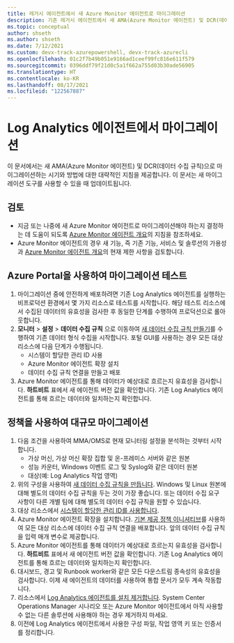 ```yaml
---
title: 레거시 에이전트에서 새 Azure Monitor 에이전트로 마이그레이션
description: 기존 레거시 에이전트에서 새 AMA(Azure Monitor 에이전트) 및 DCR(데이터 수집 규칙)로 마이그레이션하기 위한 지침입니다.
ms.topic: conceptual
author: shseth
ms.author: shseth
ms.date: 7/12/2021
ms.custom: devx-track-azurepowershell, devx-track-azurecli
ms.openlocfilehash: 01c2f7b49b051e9166ad1ceef99fc816e611f579
ms.sourcegitcommit: 0396ddf79f21d0c5a1f662a755d03b30ade56905
ms.translationtype: HT
ms.contentlocale: ko-KR
ms.lasthandoff: 08/17/2021
ms.locfileid: "122567887"
---
```

# <a name="migrate-from-log-analytics-agents"></a>Log Analytics 에이전트에서 마이그레이션
이 문서에서는 새 AMA(Azure Monitor 에이전트) 및 DCR(데이터 수집 규칙)으로 마이그레이션하는 시기와 방법에 대한 대략적인 지침을 제공합니다. 이 문서는 새 마이그레이션 도구를 사용할 수 있을 때 업데이트됩니다.


## <a name="review"></a>검토
- 지금 또는 나중에 새 Azure Monitor 에이전트로 마이그레이션해야 하는지 결정하는 데 도움이 되도록 [Azure Monitor 에이전트 개요](./azure-monitor-agent-overview.md#should-i-switch-to-the-azure-monitor-agent)의 지침을 참조하세요.
- Azure Monitor 에이전트의 경우 새 기능, 즉 기존 기능, 서비스 및 솔루션의 가용성과 [Azure Monitor 에이전트 개요](./agents-overview.md#azure-monitor-agent)의 현재 제한 사항을 검토합니다.


## <a name="test-migration-by-using-the-azure-portal"></a>Azure Portal을 사용하여 마이그레이션 테스트
1. 마이그레이션 중에 안전하게 배포하려면 기존 Log Analytics 에이전트를 실행하는 비프로덕션 환경에서 몇 가지 리소스로 테스트를 시작합니다. 해당 테스트 리소스에서 수집된 데이터의 유효성을 검사한 후 동일한 단계를 수행하여 프로덕션으로 롤아웃합니다.
1. **모니터** > **설정** > **데이터 수집 규칙** 으로 이동하여 [새 데이터 수집 규칙 만들기](./data-collection-rule-azure-monitor-agent.md#create-rule-and-association-in-azure-portal)를 수행하여 기존 데이터 형식 수집을 시작합니다. 포털 GUI를 사용하는 경우 모든 대상 리소스에 다음 단계가 수행됩니다.
    - 시스템이 할당한 관리 ID 사용
    - Azure Monitor 에이전트 확장 설치
    - 데이터 수집 규칙 연결을 만들고 배포
1. Azure Monitor 에이전트를 통해 데이터가 예상대로 흐르는지 유효성을 검사합니다. **하트비트** 표에서 새 에이전트 버전 값을 확인합니다. 기존 Log Analytics 에이전트를 통해 흐르는 데이터와 일치하는지 확인합니다.


## <a name="at-scale-migration-by-using-policies"></a>정책을 사용하여 대규모 마이그레이션
1. 다음 조건을 사용하여 MMA/OMS로 현재 모니터링 설정을 분석하는 것부터 시작합니다.
    - 가상 머신, 가상 머신 확장 집합 및 온-프레미스 서버와 같은 원본
    - 성능 카운터, Windows 이벤트 로그 및 Syslog와 같은 데이터 원본
    - 대상(예: Log Analytics 작업 영역)
1. 위의 구성을 사용하여 [새 데이터 수집 규칙을 만듭니다](/rest/api/monitor/datacollectionrules/create#examples). Windows 및 Linux 원본에 대해 별도의 데이터 수집 규칙을 두는 것이 가장 좋습니다. 또는 데이터 수집 요구 사항이 다른 개별 팀에 대해 별도의 데이터 수집 규칙을 원할 수 있습니다.
1. 대상 리소스에서 [시스템이 할당한 관리 ID를 사용합니다](../../active-directory/managed-identities-azure-resources/qs-configure-template-windows-vm.md#system-assigned-managed-identity).
1. Azure Monitor 에이전트 확장을 설치합니다. [기본 제공 정책 이니셔티브](../deploy-scale.md#built-in-policy-initiatives)를 사용하여 모든 대상 리소스에 데이터 수집 규칙 연결을 배포합니다. 앞의 데이터 수집 규칙을 입력 매개 변수로 제공합니다. 
1. Azure Monitor 에이전트를 통해 데이터가 예상대로 흐르는지 유효성을 검사합니다. **하트비트** 표에서 새 에이전트 버전 값을 확인합니다. 기존 Log Analytics 에이전트를 통해 흐르는 데이터와 일치하는지 확인합니다.
1. 대시보드, 경고 및 Runbook worker와 같은 모든 다운스트림 종속성의 유효성을 검사합니다. 이제 새 에이전트의 데이터를 사용하여 통합 문서가 모두 계속 작동합니다.
1. 리소스에서 [Log Analytics 에이전트를 설치 제거합니다](./agent-manage.md#uninstall-agent). System Center Operations Manager 시나리오 또는 Azure Monitor 에이전트에서 아직 사용할 수 없는 다른 솔루션에 사용해야 하는 경우 제거하지 마세요.
1. 이전에 Log Analytics 에이전트에서 사용한 구성 파일, 작업 영역 키 또는 인증서를 정리합니다.



